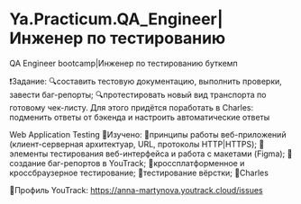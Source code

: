 # Ya.Practicum.QA_Engineer|Инженер по тестированию
QA Engineer bootcamp|Инженер по тестированию буткемп

❗️Задание:
   🔍составить тестовую документацию, выполнить проверки, завести баг-репорты;
   🔍протестировать новый вид транспорта по готовому чек-листу. Для этого придётся поработать в Charles: подменить ответы от бэкенда и настроить автоматические ответы

Web Application Testing
      📍Изучено:
        📎принципы работы веб-приложений (клиент-серверная архитектуар, URL, протоколы HTTP|HTTPS);
        📎элементы тестирования веб-интерфейса и работа с макетами (Figma);
        📎создание баг-репортов в YouTrack;
        📎кроссплатформенное и кроссбраузерное тестирование;
        📎тестирование вёрстки;
        📎Charles


📌Профиль YouTrack: https://anna-martynova.youtrack.cloud/issues